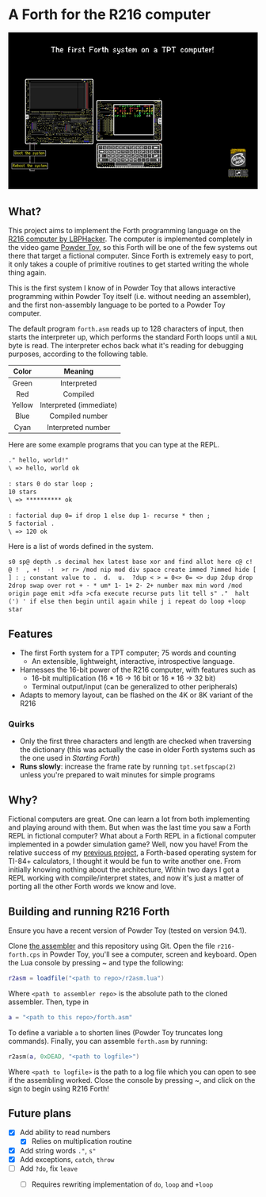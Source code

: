 # A Forth for the R216 computer

![Screenshot](screenshot.png)

## What?
This project aims to implement the Forth programming language on the
[R216 computer by LBPHacker](https://trigraph.net/powdertoy/R216/manual.md).  The
computer is implemented completely in the video game [Powder
Toy](https://powdertoy.co.uk/), so this Forth will be one of the few
systems out there that target a fictional computer.  Since Forth is
extremely easy to port, it only takes a couple of primitive routines
to get started writing the whole thing again.

This is the first system I know of in Powder Toy that allows
interactive programming within Powder Toy itself (i.e. without needing
an assembler), and the first non-assembly language to be ported to a
Powder Toy computer.

The default program `forth.asm` reads up to 128 characters of input,
then starts the interpreter up, which performs the standard Forth loops
until a `NUL` byte is read.  The interpreter echos back what it's
reading for debugging purposes, according to the following table.

| Color  | Meaning                 |
| :-:    | :-:                     |
| Green  | Interpreted             |
| Red    | Compiled                |
| Yellow | Interpreted (immediate) |
| Blue   | Compiled number         |
| Cyan   | Interpreted number      |

Here are some example programs that you can type at the REPL.
```forth
." hello, world!"
\ => hello, world ok

: stars 0 do star loop ;
10 stars
\ => ********** ok

: factorial dup 0= if drop 1 else dup 1- recurse * then ;
5 factorial .
\ => 120 ok
```

Here is a list of words defined in the system.
```
s0 sp@ depth .s decimal hex latest base xor and find allot here c@ c!
@ !  , +!  -!  >r r> /mod nip mod div space create immed ?immed hide [
] : ; constant value to .  d.  u.  ?dup < > = 0<> 0= <> dup 2dup drop
2drop swap over rot + - * um* 1- 1+ 2- 2+ number max min word /mod
origin page emit >dfa >cfa execute recurse puts lit tell s" ."  halt
(') ' if else then begin until again while j i repeat do loop +loop
star
```

## Features
- The first Forth system for a TPT computer; 75 words and counting
  - An extensible, lightweight, interactive, introspective language.
- Harnesses the 16-bit power of the R216 computer, with features such
  as
  - 16-bit multiplication (16 * 16 -> 16 bit or 16 * 16 -> 32 bit)
  - Terminal output/input (can be generalized to other peripherals)
- Adapts to memory layout, can be flashed on the 4K or 8K variant of
  the R216

### Quirks
- Only the first three characters and length are checked when
  traversing the dictionary (this was actually the case in older Forth
  systems such as the one used in _Starting Forth_)
- **Runs slowly**: increase the frame rate by running `tpt.setfpscap(2)`
  unless you're prepared to wait minutes for simple programs

## Why?
Fictional computers are great.  One can learn a lot from both
implementing and playing around with them.  But when was the last time
you saw a Forth REPL in fictional computer?  What about a Forth REPL
in a fictional computer implemented in a powder simulation game?
Well, now you have!  From the relative success of my [previous
project](https://github.com/siraben/zkeme80), a Forth-based operating
system for TI-84+ calculators, I thought it would be fun to write
another one.  From initially knowing nothing about the architecture,
Within two days I got a REPL working with compile/interpret states,
and now it's just a matter of porting all the other Forth words we
know and love.

## Building and running R216 Forth
Ensure you have a recent version of Powder Toy (tested on version
94.1).

Clone [the assembler](https://github.com/LBPHacker/R216) and this
repository using Git.  Open the file `r216-forth.cps` in Powder Toy, you'll
see a computer, screen and keyboard.  Open the Lua console by pressing
~ and type the following:

```lua
r2asm = loadfile("<path to repo>/r2asm.lua")
```

Where `<path to assembler repo>` is the absolute path to the cloned assembler.
Then, type in

```lua
a = "<path to this repo>/forth.asm"
```

To define a variable `a` to shorten lines (Powder Toy truncates long
commands).  Finally, you can assemble `forth.asm` by running:

```lua
r2asm(a, 0xDEAD, "<path to logfile>")
```

Where `<path to logfile>` is the path to a log file which you can open
to see if the assembling worked.  Close the console by pressing ~, and
click on the sign to begin using R216 Forth!

## Future plans
- [x] Add ability to read numbers
  - [x] Relies on multiplication routine
- [x] Add string words `."`, `s"`
- [x] Add exceptions, `catch`, `throw`
- [ ] Add `?do`, fix `leave`
  - [ ] Requires rewriting implementation of `do`, `loop` and `+loop`
  
